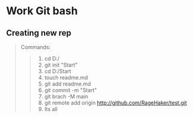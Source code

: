 # Work Git bash
## Creating new rep
> Commands:
>> 1. cd D:/
>> 2. git init "Start"
>> 3. cd D:/Start
>> 4. touch readme.md
>> 5. git add readme.md
>> 6. git commit -m "Start"
>> 7. git brach -M main
>> 8. git remote add origin http://github.com/RageHaker/test.git
>> 9. Its all
